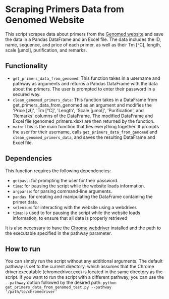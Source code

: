 # Scraping Primers Data from Genomed Website

This script scrapes data about primers from the [Genomed website](http://www.genomed.pl) and save the data in a Pandas DataFrame and an Excel file. The data includes the ID, name, sequence, and price of each primer, as well as their Tm [°C], length, scale [µmol], purification, and remarks.

## Functionality

* `get_primers_data_from_genomed`: This function takes in a username and pathway as arguments and returns a Pandas DataFrame with the data about the primers. The user is prompted to enter their password in a secured way.
* `clean_genomed_primers_data`: This function takes in a DataFrame from get_primers_data_from_genomed as an argument and modifies the 'Price [zł]', 'Tm [°C]', 'Length', 'Scale [µmol]', 'Purification', and 'Remarks' columns of the DataFrame. The modified DataFrame and Excel file (genomed_primers.xlsx) are then returned by the function.
* `main`: This is the main function that ties everything together. It prompts the user for their username, calls `get_primers_data_from_genomed` and `clean_genomed_primers_data`, and saves the resulting DataFrame and Excel file.

## Dependencies
This function requires the following dependencies:

* `getpass`: for prompting the user for their password.
* `time`: for pausing the script while the website loads information.
* `argparse`: for parsing command-line arguments.
* `pandas`: for creating and manipulating the DataFrame containing the primer data.
* `selenium`: for interacting with the website using a webdriver.
* `time`: is used to for pausing the script while the website loads information, to ensure that all data is properly retrieved

It is also necessary to have the [Chrome webdriver](https://chromedriver.chromium.org/downloads) installed and the path to the executable specified in the pathway parameter.

## How to run

You can simply run the script without any additional arguments. The default pathway is set to the current directory, which assumes that the Chrome driver executable (chromedriver.exe) is located in the same directory as the script. If you want to run the script with a different pathway, you can use the `--pathway` option followed by the desired path: `python get_primers_data_from_genomed_test.py --pathway '/path/to/chromedriver'`
